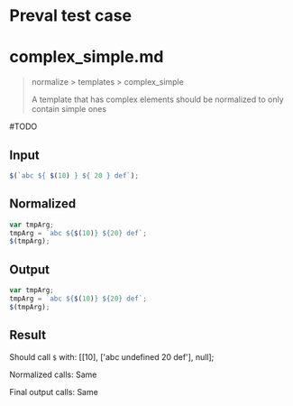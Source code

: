 # Preval test case

# complex_simple.md

> normalize > templates > complex_simple
>
> A template that has complex elements should be normalized to only contain simple ones

#TODO

## Input

`````js filename=intro
$(`abc ${ $(10) } ${ 20 } def`);
`````

## Normalized

`````js filename=intro
var tmpArg;
tmpArg = `abc ${$(10)} ${20} def`;
$(tmpArg);
`````

## Output

`````js filename=intro
var tmpArg;
tmpArg = `abc ${$(10)} ${20} def`;
$(tmpArg);
`````

## Result

Should call `$` with:
[[10], ['abc undefined 20 def'], null];

Normalized calls: Same

Final output calls: Same
